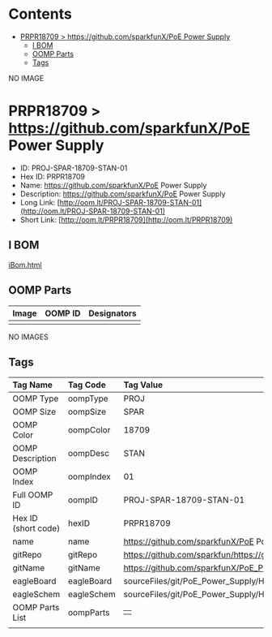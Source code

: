 



Contents
========

* [PRPR18709 > https://github.com/sparkfunX/PoE Power Supply](#prpr18709--httpsgithubcomsparkfunxpoe-power-supply)
	* [I BOM](#i-bom)
	* [OOMP Parts](#oomp-parts)
	* [Tags](#tags)
  
NO IMAGE  
# PRPR18709 > https://github.com/sparkfunX/PoE Power Supply

- ID: PROJ-SPAR-18709-STAN-01
- Hex ID: PRPR18709
- Name: https://github.com/sparkfunX/PoE Power Supply
- Description: https://github.com/sparkfunX/PoE Power Supply
- Long Link: [http://oom.lt/PROJ-SPAR-18709-STAN-01](http://oom.lt/PROJ-SPAR-18709-STAN-01)
- Short Link: [http://oom.lt/PRPR18709](http://oom.lt/PRPR18709)

## I BOM
  
[iBom.html](https://htmlpreview.github.io/?https://github.com/oomlout/oomlout_OOMP_projects/blob/main/PROJ/SPAR/18709/STAN/01ibom.html)
## OOMP Parts
  

|Image|OOMP ID|Designators|
| :--- | :--- | :--- |
||||
  
NO IMAGES  
## Tags
  

|Tag Name|Tag Code|Tag Value|
| :--- | :--- | :--- |
|OOMP Type|oompType|PROJ|
|OOMP Size|oompSize|SPAR|
|OOMP Color|oompColor|18709|
|OOMP Description|oompDesc|STAN|
|OOMP Index|oompIndex|01|
|Full OOMP ID|oompID|PROJ-SPAR-18709-STAN-01|
|Hex ID (short code)|hexID|PRPR18709|
|name|name|https://github.com/sparkfunX/PoE Power Supply|
|gitRepo|gitRepo|https://github.com/sparkfun/https://github.com/sparkfunX/PoE_Power_Supply|
|gitName|gitName|https://github.com/sparkfunX/PoE_Power_Supply|
|eagleBoard|eagleBoard|sourceFiles/git/PoE_Power_Supply/Hardware/POE_Power_Supply.brd|
|eagleSchem|eagleSchem|sourceFiles/git/PoE_Power_Supply/Hardware/POE_Power_Supply.sch|
|OOMP Parts List|oompParts|<table><tr><td></td></tr></table>|
||||

